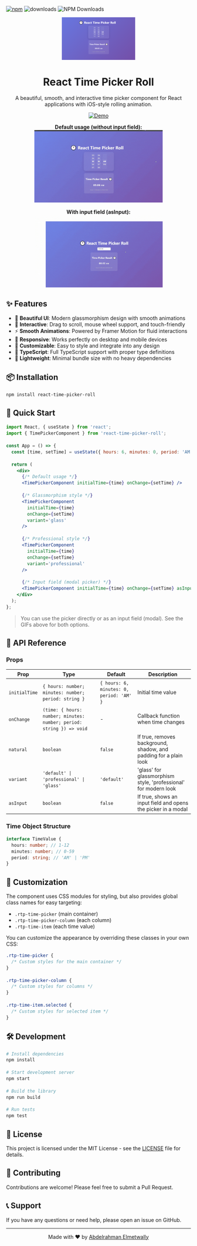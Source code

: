 [![npm](https://img.shields.io/npm/v/react-time-picker-roll)](https://www.npmjs.com/package/react-time-picker-roll) ![downloads](https://img.shields.io/npm/dt/react-time-picker-roll?color=blue&logo=npm&logoColor=blue) ![NPM Downloads](https://img.shields.io/npm/d18m/react-time-picker-roll)

<div align="center">
  <img src="https://raw.githubusercontent.com/abdelrahmanm98/react-time-picker-roll/main/assets/Time-Picker1.png" alt="React Time Picker Roll Logo" width="200"/>
  
  # React Time Picker Roll
  
  A beautiful, smooth, and interactive time picker component for React applications with iOS-style rolling animation.
  
  [![Demo](https://img.shields.io/badge/Live%20Demo-View%20Here-blue?style=for-the-badge&logo=vercel)](https://time-picker-demo.vercel.app)
  
  <b>Default usage (without input field):</b><br/>
  <img src="https://raw.githubusercontent.com/abdelrahmanm98/react-time-picker-roll/main/assets/Time-Picker2.gif" alt="Time Picker Demo" width="350"/>
  
  <b>With input field (asInput):</b><br/>
  <img src="https://raw.githubusercontent.com/abdelrahmanm98/react-time-picker-roll/main/assets/Time-Picker2aslink.gif" alt="Time Picker as Input Demo" width="350"/>
</div>

## ✨ Features

- 🎨 **Beautiful UI**: Modern glassmorphism design with smooth animations
- 🎯 **Interactive**: Drag to scroll, mouse wheel support, and touch-friendly
- ⚡ **Smooth Animations**: Powered by Framer Motion for fluid interactions
- 📱 **Responsive**: Works perfectly on desktop and mobile devices
- 🎪 **Customizable**: Easy to style and integrate into any design
- 🔧 **TypeScript**: Full TypeScript support with proper type definitions
- 🚀 **Lightweight**: Minimal bundle size with no heavy dependencies

## 📦 Installation

```bash
npm install react-time-picker-roll
```

## 🚀 Quick Start

```jsx
import React, { useState } from 'react';
import { TimePickerComponent } from 'react-time-picker-roll';

const App = () => {
  const [time, setTime] = useState({ hours: 6, minutes: 0, period: 'AM' });

  return (
    <div>
      {/* Default usage */}
      <TimePickerComponent initialTime={time} onChange={setTime} />

      {/* Glassmorphism style */}
      <TimePickerComponent
        initialTime={time}
        onChange={setTime}
        variant='glass'
      />

      {/* Professional style */}
      <TimePickerComponent
        initialTime={time}
        onChange={setTime}
        variant='professional'
      />

      {/* Input field (modal picker) */}
      <TimePickerComponent initialTime={time} onChange={setTime} asInput />
    </div>
  );
};
```

> You can use the picker directly or as an input field (modal). See the GIFs above for both options.

## 📖 API Reference

### Props

| Prop          | Type                                                                 | Default                                  | Description                                                       |
| ------------- | -------------------------------------------------------------------- | ---------------------------------------- | ----------------------------------------------------------------- |
| `initialTime` | `{ hours: number; minutes: number; period: string }`                 | `{ hours: 6, minutes: 0, period: 'AM' }` | Initial time value                                                |
| `onChange`    | `(time: { hours: number; minutes: number; period: string }) => void` | -                                        | Callback function when time changes                               |
| `natural`     | `boolean`                                                            | `false`                                  | If true, removes background, shadow, and padding for a plain look |
| `variant`     | `'default' \| 'professional' \| 'glass'`                             | `'default'`                              | 'glass' for glassmorphism style, 'professional' for modern look   |
| `asInput`     | `boolean`                                                            | `false`                                  | If true, shows an input field and opens the picker in a modal     |

### Time Object Structure

```typescript
interface TimeValue {
  hours: number; // 1-12
  minutes: number; // 0-59
  period: string; // 'AM' | 'PM'
}
```

## 🎨 Customization

The component uses CSS modules for styling, but also provides global class names for easy targeting:

- `.rtp-time-picker` (main container)
- `.rtp-time-picker-column` (each column)
- `.rtp-time-item` (each time value)

You can customize the appearance by overriding these classes in your own CSS:

```css
.rtp-time-picker {
  /* Custom styles for the main container */
}

.rtp-time-picker-column {
  /* Custom styles for columns */
}

.rtp-time-item.selected {
  /* Custom styles for selected item */
}
```

## 🛠️ Development

```bash
# Install dependencies
npm install

# Start development server
npm start

# Build the library
npm run build

# Run tests
npm test
```

## 📄 License

This project is licensed under the MIT License - see the [LICENSE](LICENSE) file for details.

## 🤝 Contributing

Contributions are welcome! Please feel free to submit a Pull Request.

## 📞 Support

If you have any questions or need help, please open an issue on GitHub.

---

<div align="center">
  Made with ❤️ by <a href="https://github.com/abdelrahmanm98">Abdelrahman Elmetwally</a>
</div>

